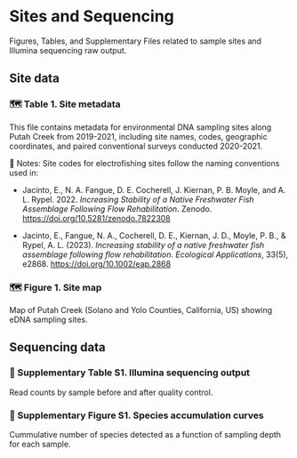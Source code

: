 # Sites and Sequencing

Figures, Tables, and Supplementary Files related to sample sites and Illumina sequencing raw output.

## Site data

### 🗺️ Table 1. Site metadata

This file contains metadata for environmental DNA sampling sites along Putah Creek from 2019-2021, including site names, codes, geographic coordinates, and paired conventional surveys conducted 2020-2021.

📌 Notes: Site codes for electrofishing sites follow the naming conventions used in:

* Jacinto, E., N. A. Fangue, D. E. Cocherell, J. Kiernan, P. B. Moyle, and A. L. Rypel. 2022. *Increasing Stability of a Native Freshwater Fish Assemblage Following Flow Rehabilitation*. Zenodo. https://doi.org/10.5281/zenodo.7822308  

* Jacinto, E., Fangue, N. A., Cocherell, D. E., Kiernan, J. D., Moyle, P. B., & Rypel, A. L. (2023). *Increasing stability of a native freshwater fish assemblage following flow rehabilitation*. *Ecological Applications*, 33(5), e2868. https://doi.org/10.1002/eap.2868

### 🗺️ Figure 1. Site map
Map of Putah Creek (Solano and Yolo Counties, California, US) showing eDNA sampling sites.

## Sequencing data

### 🧬 Supplementary Table S1. Illumina sequencing output

Read counts by sample before and after quality control.

### 🧬 Supplementary Figure S1. Species accumulation curves

Cummulative number of species detected as a function of sampling depth for each sample.
